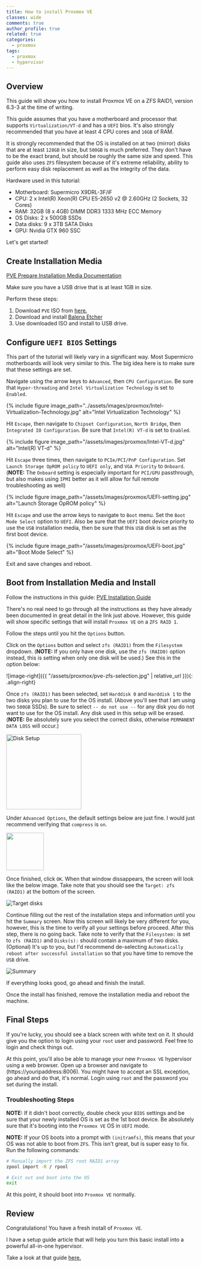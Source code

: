 ```yaml
---
title: How to install Proxmox VE
classes: wide
comments: true
author_profile: true
related: true
categories:
  - proxmox
tags:
  - proxmox
  - hypervisor
---
```


## Overview

This guide will show you how to install Proxmox VE on a ZFS RAID1, version 6.3-3 at the time of writing.

This guide assumes that you have a motherboard and processor that supports `Virtualization/VT-d` and has a `UEFI` bios. It's also strongly recommended that you have at least 4 CPU cores and `16GB` of RAM.

It is strongly recommended that the OS is installed on at two (mirror) disks that are at least `128GB` in size, but `500GB` is much preferred. They don't have to be the exact brand, but should be roughly the same size and speed. This guide also uses `ZFS` filesystem because of it's extreme reliability, ability to perform easy disk replacement as well as the integrity of the data.

Hardware used in this tutorial:

* Motherboard: Supermicro X9DRL-3F/iF
* CPU: 2 x Intel(R) Xeon(R) CPU E5-2650 v2 @ 2.60GHz (2 Sockets, 32 Cores)
* RAM: 32GB (8 x 4GB) DIMM DDR3 1333 MHz ECC Memory
* OS Disks: 2 x 500GB SSDs
* Data disks: 9 x 3TB SATA Disks
* GPU: Nvidia GTX 960 SSC

Let's get started!

## Create Installation Media

[PVE Prepare Installation Media
 Documentation](https://pve.proxmox.com/pve-docs/pve-admin-guide.html#installation_prepare_media)

Make sure you have a USB drive that is at least 1GB in size.

Perform these steps:

1. Download `PVE` ISO from [here.](https://www.proxmox.com/en/downloads/category/iso-images-pve)
2. Download and install [Balena Etcher](https://www.balena.io/etcher/)
3. Use downloaded ISO and install to USB drive.

## Configure `UEFI BIOS` Settings

This part of the tutorial will likely vary in a significant way. Most Supermicro motherboards will look very similar to this. The big idea here is to make sure that these settings are set.

Navigate using the arrow keys to `Advanced`, then `CPU Configuration`. Be sure that `Hyper-threading` and `Intel Virtualization Technology` is set to `Enabled`.

{% include figure image_path="../assets/images/proxmox/Intel-Virtualization-Technology.jpg" alt="Intel Virtualization Technology" %}

Hit `Escape`, then navigate to `Chipset Configuration`, `North Bridge`, then `Integrated IO Configuration`. Be sure that `Intel(R) VT-d` is set to `Enabled`.

{% include figure image_path="/assets/images/proxmox/Intel-VT-d.jpg" alt="Intel(R) VT-d" %}

Hit `Escape` three times, then navigate to `PCIe/PCI/PnP Configuration`. Set `Launch Storage OpROM policy` to `UEFI only`, and `VGA Priority` to `Onboard`. (**NOTE:** The `Onboard` setting is especially important for `PCI/GPU` passthrough, but also makes using `IPMI` better as it will allow for full remote troubleshooting as well)

{% include figure image_path="/assets/images/proxmox/UEFI-setting.jpg" alt="Launch Storage OpROM policy" %}

Hit `Escape` and use the arrow keys to navigate to `Boot` menu. Set the `Boot Mode Select` option to `UEFI`. Also be sure that the `UEFI` boot device priority to use the `USB` installation media, then be sure that this `USB` disk is set as the first boot device.

{% include figure image_path="/assets/images/proxmox/UEFI-boot.jpg" alt="Boot Mode Select" %}

Exit and save changes and reboot.

## Boot from Installation Media and Install

Follow the instructions in this guide: [PVE Installation Guide](https://pve.proxmox.com/pve-docs/pve-admin-guide.html#installation_installer)

There's no real need to go through all the instructions as they have already been documented in great detail in the link just above. However, this guide will show specific settings that will install `Proxmox VE` on a `ZFS RAID 1`.

Follow the steps until you hit the `Options` button.

Click on the `Options` button and select `zfs (RAID1)` from the `Filesystem` dropdown. (**NOTE:** If you only have one disk, use the `zfs (RAID0)` option instead, this is setting when only one disk will be used.) See this in the option below:

![image-right]({{ "/assets/proxmox/pve-zfs-selection.jpg" | relative_url }}){: .align-right}

Once `zfs (RAID1)` has been selected, set `Harddisk 0` and `Harddisk 1` to the two disks you plan to use for the OS install. (Above you'll see that I am using two `500GB` SSDs). Be sure to select `-- do not use --` for any disk you do not want to use for the OS install. Any disk used in this setup will be erased. (**NOTE:** Be absolutely sure you select the correct disks, otherwise `PERMANENT DATA LOSS` will occur.)

<img src="https://drive.google.com/uc?id=1oyVI-GkD9PyWJFtpkNuWIxVtHzpeVKMk" alt="Disk Setup" height=200/>

Under `Advanced Options`, the default settings below are just fine. I would just recommend verifying that `compress` is `on`.

<img src="https://drive.google.com/uc?id=1WrFIJu51pMudXDJDpQCCCkShV7rE_kne" alt="" height=100/>

Once finished, click `OK`. When that window dissappears, the screen will look like the below image. Take note that you should see the `Target: zfs (RAID1)` at the bottom of the screen.

![Target disks](https://drive.google.com/uc?id=1wFWIcYddPIwXLOVBcCcgbDhHiEF4F7Z8)

Continue filling out the rest of the installation steps and information until you hit the `Summary` screen. Now this screen will likely be very different for you, however, this is the time to verify all your settings before proceed. After this step, there is no going back. Take note to verify that the `Filesystem:` is set to `zfs (RAID1)` and `Disks(s):` should contain a maximum of two disks. (Optional) It's up to you, but I'd recommend de-selecting `Automatically reboot after successful installation` so that you have time to remove the `USB` drive.

![Summary](https://drive.google.com/uc?id=1_M9lOImTgpcitOTI8au0hpPPxgTuA0Gg)

If everything looks good, go ahead and finish the install.

Once the install has finished, remove the installation media and reboot the machine.

## Final Steps

If you're lucky, you should see a black screen with white text on it. It should give you the option to login using your `root` user and password. Feel free to login and check things out.

At this point, you'll also be able to manage your new `Proxmox VE` hypervisor using a web browser. Open up a browser and navigate to (https://youripaddress:8006). You might have to accept an SSL exception, go ahead and do that, it's normal. Login using `root` and the password you set during the install.

### Troubleshooting Steps

**NOTE:** If it didn't boot correctly, double check your `BIOS` settings and be sure that your newly installed OS is set as the 1st boot device. Be absolutely sure that it's booting into the `Proxmox VE` OS in `UEFI` mode.

**NOTE:** If your OS boots into a prompt with `(initramfs)`, this means that your OS was not able to boot from `ZFS`. This isn't great, but is super easy to fix. Run the following commands:

``` bash
# Manually import the ZFS root RAID1 array
zpool import -R / rpool

# Exit out and boot into the OS
exit
```

At this point, it should boot into `Proxmox VE` normally.

## Review

Congratulations! You have a fresh install of `Proxmox VE`.

I have a setup guide article that will help you turn this basic install into a powerful all-in-one hypervisor.

Take a look at that guide [here.](/proxmox/proxmox-initial-setup/)

